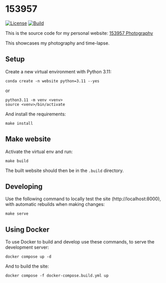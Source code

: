 # 153957

[![License](https://img.shields.io/github/license/153957/153957)](https://github.com/153957/153957/blob/main/LICENSE)
[![Build](https://img.shields.io/github/actions/workflow/status/153957/153957/tests.yml?branch=main)](https://github.com/153957/153957/actions)

This is the source code for my personal website:
[153957 Photography](https://arne.delaat.net)

This showcases my photography and time-lapse.


## Setup

Create a new virtual environment with Python 3.11:

    conda create -n website python=3.11 --yes

or 

    python3.11 -m venv <venv>
    source <venv>/bin/activate

And install the requirements:

    make install


## Make website

Activate the virtual env and run:

    make build

The built website should then be in the `.build` directory.


## Developing

Use the following command to locally test the site (http://localhost:8000),
with automatic rebuilds when making changes:

    make serve


## Using Docker

To use Docker to build and develop use these commands, to serve the
development server:

    docker compose up -d

And to build the site:

    docker compose -f docker-compose.build.yml up
